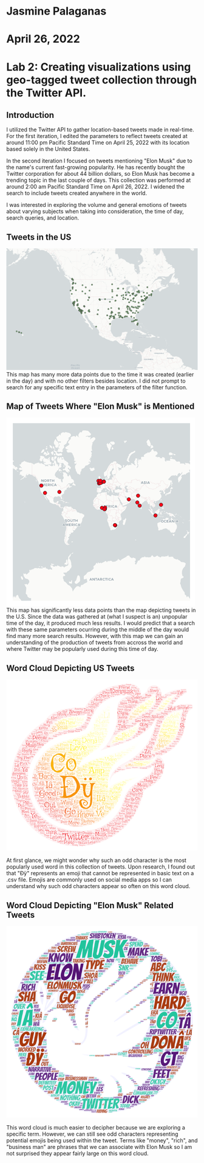 # Jasmine Palaganas
# April 26, 2022
# Lab 2: Creating visualizations using geo-tagged tweet collection through the Twitter API.

## Introduction
I utilized the Twitter API to gather location-based tweets made in real-time. For the first iteration, I edited the parameters to reflect tweets created at around 11:00 pm Pacific Standard Time on April 25, 2022 with its location based solely in the United States. 

In the second iteration I focused on tweets mentioning "Elon Musk" due to the name's current fast-growing popularity. He has recently bought the Twitter corporation for about 44 billion dollars, so Elon Musk has become a trending topic in the last couple of days. This collection was performed at around 2:00 am Pacific Standard Time on April 26, 2022. I widened the search to include tweets created anywhere in the world. 

I was interested in exploring the volume and general emotions of tweets about varying subjects when taking into consideration, the time of day, search queries, and location. 

## Tweets in the US
![US Tweet Map](img/tweetmapUS-1.png)
This map has many more data points due to the time it was created (earlier in the day) and with no other filters besides location. I did not prompt to search for any specific text entry in the parameters of the filter function. 

## Map of Tweets Where "Elon Musk" is Mentioned
![Map of "Elon Musk" Mentions](img/tweetmapELON.png)
This map has significantly less data points than the map depicting tweets in the U.S. Since the data was gathered at (what I suspect is an) unpopular time of the day, it produced much less results. I would predict that a search with these same parameters ocurring during the middle of the day would find many more search results. However, with this map we can gain an understanding of the production of tweets from accross the world and where Twitter may be popularly used during this time of day. 

## Word Cloud Depicting US Tweets
![](img/WordArt-1.png)

At first glance, we might wonder why such an odd character is the most popularly used word in this collection of tweets. Upon research, I found out that "Ðÿ" represents an emoji that cannot be represented in basic text on a .csv file. Emojis are commonly used on social media apps so I can understand why such odd characters appear so often on this word cloud. 

## Word Cloud Depicting "Elon Musk" Related Tweets
![](img/Word%20Art-2.png)

This word cloud is much easier to decipher because we are exploring a specific term. However, we can still see odd characters representing potential emojis being used within the tweet. Terms like "money", "rich", and "business man" are phrases that we can associate with Elon Musk so I am not surprised they appear fairly large on this word cloud. 